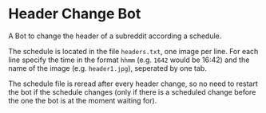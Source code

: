 # Header Change Bot
A Bot to change the header of a subreddit according a schedule.

The schedule is located in the file `headers.txt`, one image per line. For each line specify the time in the format `hhmm` (e.g. `1642` would be 16:42) and the name of the image (e.g. `header1.jpg`), seperated by one tab.

The schedule file is reread after every header change, so no need to restart the bot if the schedule changes (only if there is a scheduled change before the one the bot is at the moment waiting for).